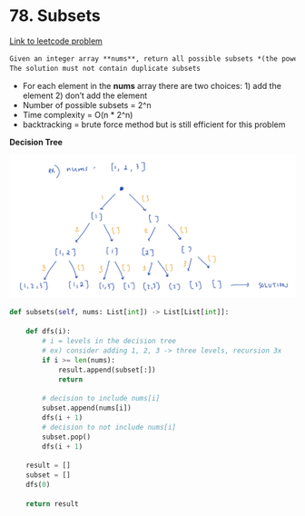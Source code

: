 # 78. Subsets

[Link to leetcode problem](https://leetcode.com/problems/subsets/)

```markdown
Given an integer array **nums**, return all possible subsets *(the power set)* 
The solution must not contain duplicate subsets
```

- For each element in the **nums** array there are two choices: 1) add the element  2) don’t add the element
- Number of possible subsets = 2^n
- Time complexity = O(n * 2^n)
- backtracking = brute force method but is still efficient for this problem

**Decision Tree**

![F2FE14E7-5DB1-4B4E-ABB7-C486EF2504BD.jpeg](/images/F2FE14E7-5DB1-4B4E-ABB7-C486EF2504BD.jpeg)

```python
def subsets(self, nums: List[int]) -> List[List[int]]:

    def dfs(i):
        # i = levels in the decision tree
        # ex) consider adding 1, 2, 3 -> three levels, recursion 3x
        if i >= len(nums):
            result.append(subset[:])
            return

        # decision to include nums[i]
        subset.append(nums[i])
        dfs(i + 1)
        # decision to not include nums[i]
        subset.pop()
        dfs(i + 1)

    result = []
    subset = []
    dfs(0)
    
    return result
```
